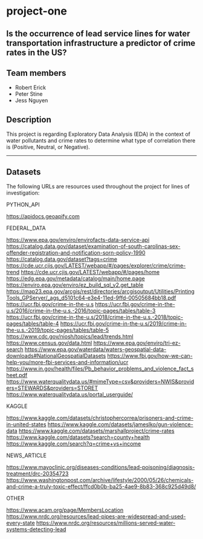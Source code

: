 #  project-one
## Is the occurrence of lead service lines for water transportation infrastructure a predictor of crime rates in the US?

## Team members
- Robert Erick
- Peter Stine
- Jess Nguyen


## Description

This project is regarding Exploratory Data Analysis (EDA) in the context of water pollutants and crime rates to determine what type of correlation there is (Positive, Neutral, or Negative).

---
## Datasets
The following URLs are resources used throughout the project for lines of investigation:

PYTHON_API

https://apidocs.geoapify.com

FEDERAL_DATA

https://www.epa.gov/enviro/envirofacts-data-service-api
https://catalog.data.gov/dataset/examination-of-south-carolinas-sex-offender-registration-and-notification-sorn-policy-1990
https://catalog.data.gov/dataset?tags=crime
https://cde.ucr.cjis.gov/LATEST/webapp/#/pages/explorer/crime/crime-trend
https://cde.ucr.cjis.gov/LATEST/webapp/#/pages/home
https://edg.epa.gov/metadata/catalog/main/home.page
https://enviro.epa.gov/enviro/ez_build_sql_v2.get_table
https://map23.epa.gov/arcgis/rest/directories/arcgisoutput/Utilities/PrintingTools_GPServer/_ags_d5101c64-e3e4-11ed-9ffd-00505684bb18.pdf
https://ucr.fbi.gov/crime-in-the-u.s
https://ucr.fbi.gov/crime-in-the-u.s/2016/crime-in-the-u.s.-2016/topic-pages/tables/table-3
https://ucr.fbi.gov/crime-in-the-u.s/2018/crime-in-the-u.s.-2018/topic-pages/tables/table-4
https://ucr.fbi.gov/crime-in-the-u.s/2019/crime-in-the-u.s.-2019/topic-pages/tables/table-5
https://www.cdc.gov/niosh/topics/lead/trends.html
https://www.census.gov/data.html
https://www.epa.gov/enviro/tri-ez-search
https://www.epa.gov/waterdata/waters-geospatial-data-downloads#NationalGeospatialDatasets
https://www.fbi.gov/how-we-can-help-you/more-fbi-services-and-information/ucr
https://www.in.gov/health/files/Pb_behavior_problems_and_violence_fact_sheet.pdf
https://www.waterqualitydata.us/#mimeType=csv&providers=NWIS&providers=STEWARDS&providers=STORET
https://www.waterqualitydata.us/portal_userguide/

KAGGLE

https://www.kaggle.com/datasets/christophercorrea/prisoners-and-crime-in-united-states
https://www.kaggle.com/datasets/jameslko/gun-violence-data
https://www.kaggle.com/datasets/marshallproject/crime-rates
https://www.kaggle.com/datasets?search=county+health
https://www.kaggle.com/search?q=crime+vs+income

NEWS_ARTICLE

https://www.mayoclinic.org/diseases-conditions/lead-poisoning/diagnosis-treatment/drc-20354723
https://www.washingtonpost.com/archive/lifestyle/2000/05/26/chemicals-and-crime-a-truly-toxic-effect/ffcd0b0b-ba25-4ae9-8b83-368c925d49d8/

OTHER

https://www.acam.org/page/MembersLocation
https://www.nrdc.org/resources/lead-pipes-are-widespread-and-used-every-state
https://www.nrdc.org/resources/millions-served-water-systems-detecting-lead
